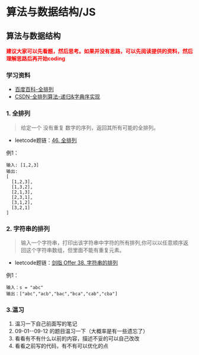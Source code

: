# 算法与数据结构/JS
## 算法与数据结构
<font color='red'>**建议大家可以先看题，然后思考。如果并没有思路，可以先阅读提供的资料，然后理解思路后再开始coding**</font>

### 学习资料
* [百度百科-全排列](https://baike.baidu.com/item/%E5%85%A8%E6%8E%92%E5%88%97)
* [CSDN-全排列算法-递归&字典序实现](https://blog.csdn.net/u013309870/article/details/68941284)

### 1. 全排列
>给定一个 没有重复 数字的序列，返回其所有可能的全排列。
* leetcode题链：[46. 全排列](https://leetcode-cn.com/problems/permutations/)

例1：
```
输入: [1,2,3]
输出:
[
  [1,2,3],
  [1,3,2],
  [2,1,3],
  [2,3,1],
  [3,1,2],
  [3,2,1]
]
```

### 2. 字符串的排列
>输入一个字符串，打印出该字符串中字符的所有排列,你可以以任意顺序返回这个字符串数组，但里面不能有重复元素。
* leetcode题链：[剑指 Offer 38. 字符串的排列](https://leetcode-cn.com/problems/zi-fu-chuan-de-pai-lie-lcof/)

例1：
```
输入：s = "abc"
输出：["abc","acb","bac","bca","cab","cba"]
```

### 3.温习
1. 温习一下自己前面写的笔记
2. 09-01--09-12 的题目温习一下（大概率是有一些遗忘了）
3. 看看有不有什么以前的内容，描述不妥的可以自己改改
4. 看看之前写的代码，有不有可以优化的点